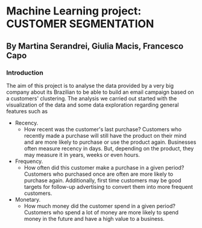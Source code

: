 # Machine Learning project: CUSTOMER SEGMENTATION 
## By Martina Serandrei, Giulia Macis, Francesco Capo

### Introduction

The aim of this project is to analyse the data provided by a very big company about its Brazilian to be able to build an email campaign based on a customers' clustering.
The analysis we carried out started with the visualization of the data and some data exploration regarding general features such as
- Recency. 
  - How recent was the customer's last purchase? Customers who recently made a purchase will still have the product on their mind and are more likely to purchase or use the product again. Businesses often measure recency in days. But, depending on the product, they may measure it in years, weeks or even hours.
- Frequency.
  - How often did this customer make a purchase in a given period? Customers who purchased once are often are more likely to purchase again. Additionally, first time customers may be good targets for follow-up advertising to convert them into more frequent customers.
- Monetary. 
  - How much money did the customer spend in a given period? Customers who spend a lot of money are more likely to spend money in the future and have a high value to a business.